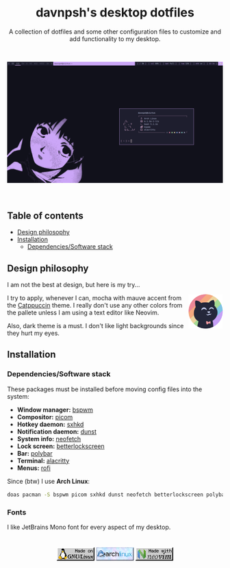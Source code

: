 <div align="center">

# davnpsh's desktop dotfiles

A collection of dotfiles and some other configuration files to customize and add functionality to my desktop.

<br>

![screenshot](./.imgs/screenshot.png)

</div>

<br>

## Table of contents

* [Design philosophy](https://github.com/davnpsh/desktop-dotfiles/#design-philosophy)
* [Installation](https://github.com/davnpsh/desktop-dotfiles/#installation)
    * [Dependencies/Software stack](https://github.com/davnpsh/desktop-dotfiles/#dependenciessoftware-stack)

## Design philosophy
I am not the best at design, but here is my try...

<img src="./.imgs/catppuccin_cat.png" alt="catppuccin_cat" height="80px" align="right">

I try to apply, whenever I can, mocha with mauve accent from the [Catppuccin](https://github.com/catppuccin/catppuccin) theme. I really don't use any other colors from the pallete unless I am using a text editor like Neovim.

Also, dark theme is a must. I don't like light backgrounds since they hurt my eyes.

## Installation

### Dependencies/Software stack

These packages must be installed before moving config files into the system:

* **Window manager:** [bspwm](https://github.com/baskerville/bspwm)
* **Compositor:** [picom](https://github.com/yshui/picom)
* **Hotkey daemon:** [sxhkd](https://github.com/baskerville/sxhkd)
* **Notification daemon:** [dunst](https://github.com/dunst-project/dunst)
* **System info:** [neofetch](https://github.com/dylanaraps/neofetch)
* **Lock screen:** [betterlockscreen](https://github.com/betterlockscreen/betterlockscreen)
* **Bar:** [polybar](https://github.com/polybar/polybar)
* **Terminal:** [alacritty](https://github.com/alacritty/alacritty)
* **Menus:** [rofi](https://github.com/davatorium/rofi)

Since (btw) I use **Arch Linux**:

```bash
doas pacman -S bspwm picom sxhkd dunst neofetch betterlockscreen polybar alacritty rofi
```

### Fonts

I like JetBrains Mono font for every aspect of my desktop.

# 

<div align="center">

![gnu_linux](./.imgs/gnu-linux.gif) [![arch_linux](./.imgs/archlinux.gif)](https://archlinux.org/) [![neovim](./.imgs/neovim.gif)](https://neovim.io/)

</div>
